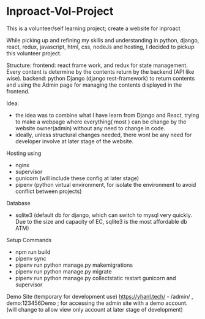 # Inproact-Vol-Project
This is a volunteer/self learning project; create a website for inproact

While picking up and refining my skills and understanding in python, django, react, redux, javascript, html, css, nodeJs and hosting, I decided to pickup this volunteer project. 

Structure:
  frontend: react frame work, and redux for state management. Every content is determine by the contents return by the backend (API like wise). 
  backend: python Django (django rest-framework) to return contents and using the Admin page for managing the contents displayed in the frontend. 
  
 Idea:
  - the idea was to combine what I have learn from Django and React, trying to make a webpage where everything( most ) can be change by the website owner(admin) without any need to change in code. 
  - ideally, unless structural changes needed, there wont be any need for developer involve at later stage of the website.
  
  
Hosting using
  - nginx
  - supervisor
  - gunicorn
  (will include these config at later stage) 
  - pipenv (python virtual environment, for isolate the environment to avoid conflict between projects)
  
  
 Database
  - sqlite3 (default db for django, which can switch to mysql very quickly. Due to the size and capacity of EC, sqlite3 is the most affordable db ATM) 
  
 
 Setup Commands
  - npm run build
  - pipenv sync
  - pipenv run python manage.py makemigrations
  - pipenv run python manage.py migrate
  - pipenv run python manage.py collectstatic
  restart gunicorn and supervisor
 
 Demo Site (temporary for development use)
  https://yhanl.tech/
    - /admin/ , demo:123456Demo ; for accessing the admin site with a demo account. (will change to allow view only account at later stage of development) 
    
